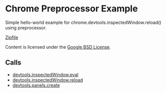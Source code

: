 
Chrome Preprocessor Example
=======

Simple hello-world example for chrome.devtools.inspectedWindow.reload() using preprocessor.

[Zipfile](http://developer.chrome.com/extensions/examples/api/devtools/inspectedWindow/chrome-preprocessor.zip)

Content is licensed under the [Google BSD License](http://code.google.com/google_bsd_license.html).

Calls
-----

* [devtools.inspectedWindow.eval](http://developer.chrome.com/extensions/devtools.inspectedWindow.html#method-eval)
* [devtools.inspectedWindow.reload](http://developer.chrome.com/extensions/devtools.inspectedWindow.html#method-reload)
* [devtools.panels.create](http://developer.chrome.com/extensions/devtools.panels.html#method-create)